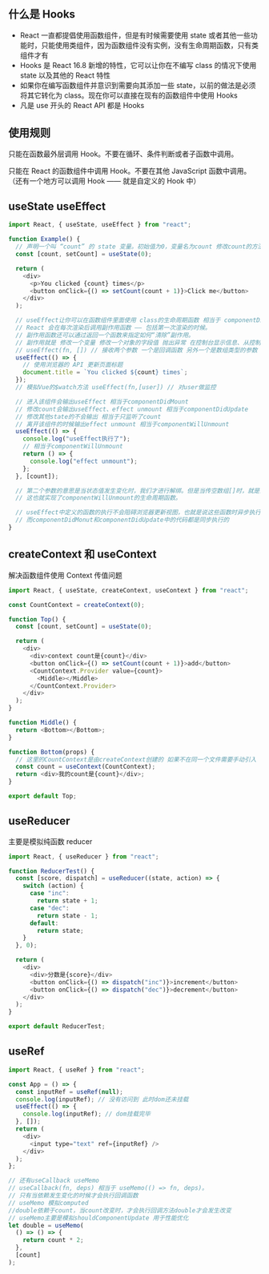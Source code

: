 ## 什么是 Hooks

- React 一直都提倡使用函数组件，但是有时候需要使用 state 或者其他一些功能时，只能使用类组件，因为函数组件没有实例，没有生命周期函数，只有类组件才有
- Hooks 是 React 16.8 新增的特性，它可以让你在不编写 class 的情况下使用 state 以及其他的 React 特性
- 如果你在编写函数组件并意识到需要向其添加一些 state，以前的做法是必须将其它转化为 class。现在你可以直接在现有的函数组件中使用 Hooks
- 凡是 use 开头的 React API 都是 Hooks

## 使用规则

只能在函数最外层调用 Hook。不要在循环、条件判断或者子函数中调用。

只能在 React 的函数组件中调用 Hook。不要在其他 JavaScript 函数中调用。（还有一个地方可以调用 Hook —— 就是自定义的 Hook 中）

## useState useEffect

```js
import React, { useState, useEffect } from "react";

function Example() {
  // 声明一个叫 “count” 的 state 变量。初始值为0，变量名为count 修改count的方法是setCount
  const [count, setCount] = useState(0);

  return (
    <div>
      <p>You clicked {count} times</p>
      <button onClick={() => setCount(count + 1)}>Click me</button>
    </div>
  );

  // useEffect让你可以在函数组件里面使用 class的生命周期函数 相当于 componentDidMount 和 componentDidUpdate和componentWillUnmount
  // React 会在每次渲染后调用副作用函数 —— 包括第一次渲染的时候。
  // 副作用函数还可以通过返回一个函数来指定如何“清除”副作用。
  // 副作用就是 修改一个变量 修改一个对象的字段值 抛出异常 在控制台显示信息、从控制台接收输入 在屏幕上显示 GUI 读写文件、网络、数据库。
  // useEffect(fn, []) // 接收两个参数 一个是回调函数 另外一个是数组类型的参数（表示依赖）
  useEffect(() => {
    // 使用浏览器的 API 更新页面标题
    document.title = `You clicked ${count} times`;
  });
  // 模拟Vue的$watch方法 useEffect(fn,[user]) // 对user做监控

  // 进入该组件会输出useEffect 相当于componentDidMount
  // 修改count会输出useEffect、effect unmount 相当于componentDidUpdate
  // 修改其他state的不会输出 相当于只监听了count
  // 离开该组件的时候输出effect unmount 相当于componentWillUnmount
  useEffect(() => {
    console.log("useEffect执行了");
    // 相当于componentWillUnmount
    return () => {
      console.log("effect unmount");
    };
  }, [count]);

  // 第二个参数的意思是当状态值发生变化时，我们才进行解绑。但是当传空数组[]时，就是当组件将被销毁时才进行解绑，
  // 这也就实现了componentWillUnmount的生命周期函数。

  // useEffect中定义的函数的执行不会阻碍浏览器更新视图，也就是说这些函数时异步执行的，
  // 而componentDidMonut和componentDidUpdate中的代码都是同步执行的
}
```

## createContext 和 useContext

解决函数组件使用 Context 传值问题

```js
import React, { useState, createContext, useContext } from "react";

const CountContext = createContext(0);

function Top() {
  const [count, setCount] = useState(0);

  return (
    <div>
      <div>context count是{count}</div>
      <button onClick={() => setCount(count + 1)}>add</button>
      <CountContext.Provider value={count}>
        <Middle></Middle>
      </CountContext.Provider>
    </div>
  );
}

function Middle() {
  return <Bottom></Bottom>;
}

function Bottom(props) {
  // 这里的CountContext是由createContext创建的 如果不在同一个文件需要手动引入
  const count = useContext(CountContext);
  return <div>我的count是{count}</div>;
}

export default Top;
```

## useReducer

主要是模拟纯函数 reducer

```js
import React, { useReducer } from "react";

function ReducerTest() {
  const [score, dispatch] = useReducer((state, action) => {
    switch (action) {
      case "inc":
        return state + 1;
      case "dec":
        return state - 1;
      default:
        return state;
    }
  }, 0);

  return (
    <div>
      <div>分数是{score}</div>
      <button onClick={() => dispatch("inc")}>increment</button>
      <button onClick={() => dispatch("dec")}>decrement</button>
    </div>
  );
}

export default ReducerTest;
```

## useRef

```js
import React, { useRef } from "react";

const App = () => {
  const inputRef = useRef(null);
  console.log(inputRef); // 没有访问到 此时dom还未挂载
  useEffect(() => {
    console.log(inputRef); // dom挂载完毕
  }, []);
  return (
    <div>
      <input type="text" ref={inputRef} />
    </div>
  );
};

// 还有useCallback useMemo
// useCallback(fn, deps) 相当于 useMemo(() => fn, deps)。
// 只有当依赖发生变化的时候才会执行回调函数
// useMemo 模拟computed
//double依赖于count，当count改变时，才会执行回调方法double才会发生改变
// useMemo主要是模拟shouldComponentUpdate 用于性能优化
let double = useMemo(
  () => () => {
    return count * 2;
  },
  [count]
);
```
